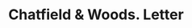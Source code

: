 ---
doi: 10.7916/D8795GRV
date_other: '1870'
date_other_textual: '1870'
form: correspondence
genre:
- Letters (correspondence)
name:
- Chatfield & Woods
object_in_context_url: https://biggert.cul.columbia.edu/items/view/ave_biggert_01245
subject_hierarchical_geographic:
- Cincinnati, Ohio, United States
subject_name:
- Chatfield & Woods
title: Chatfield & Woods. Letter
sort_title: Chatfield & Woods. Letter
call_number: ave_biggert_01245
coordinates:
- 39.1,-84.51666666666667
pid: ave_biggert_01245
identifiers: ave_biggert_01245
permalink: /biggert/ave_biggert_01245/
layout: iiif-image-page
---